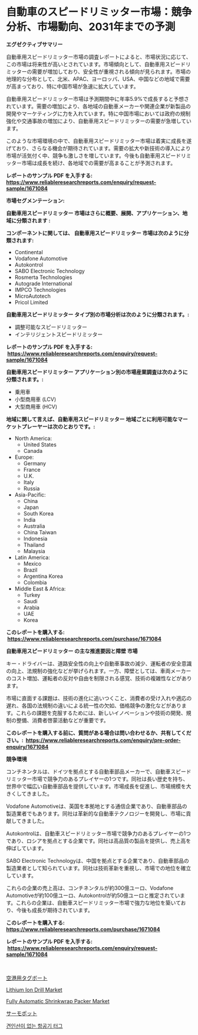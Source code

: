 <p><h1>自動車のスピードリミッター市場：競争分析、市場動向、2031年までの予測</h1></p><p><strong>エグゼクティブサマリー</strong></p>
<p><p>自動車用スピードリミッター市場の調査レポートによると、市場状況に応じて、この市場は将来性が高いとされています。市場傾向として、自動車用スピードリミッターの需要が増加しており、安全性が重視される傾向が見られます。市場の地理的な分布として、北米、APAC、ヨーロッパ、USA、中国などの地域で需要が高まっており、特に中国市場が急速に拡大しています。</p><p>自動車用スピードリミッター市場は予測期間中に年率5.9%で成長すると予想されています。需要の増加により、各地域の自動車メーカーや関連企業が新製品の開発やマーケティングに力を入れています。特に中国市場においては政府の規制強化や交通事故の増加により、自動車用スピードリミッターの需要が急増しています。</p><p>このような市場環境の中で、自動車用スピードリミッター市場は着実に成長を遂げており、さらなる機会が期待されています。需要の拡大や新技術の導入により市場が活気付く中、競争も激しさを増しています。今後も自動車用スピードリミッター市場は成長を続け、各地域での需要が高まることが予測されます。</p></p>
<p><strong>レポートのサンプル PDF を入手する: <a href="https://www.reliableresearchreports.com/enquiry/request-sample/1671084">https://www.reliableresearchreports.com/enquiry/request-sample/1671084</a></strong></p>
<p><strong>市場セグメンテーション:</strong></p>
<p><strong> 自動車用スピードリミッター 市場はさらに概要、展開、アプリケーション、地域に分類されます :</strong></p>
<p><strong>コンポーネントに関しては、 自動車用スピードリミッター 市場は次のように分類されます: &nbsp;</strong></p>
<p><ul><li>Continental</li><li>Vodafone Automotive</li><li>Autokontrol</li><li>SABO Electronic Technology</li><li>Rosmerta Technologies</li><li>Autograde International</li><li>IMPCO Technologies</li><li>MicroAutotech</li><li>Pricol Limited</li></ul></p>
<p><strong> 自動車用スピードリミッター タイプ別の市場分析は次のように分類されます。:</strong></p>
<p><ul><li>調整可能なスピードリミッター</li><li>インテリジェントスピードリミッター</li></ul></p>
<p><strong>レポートのサンプル PDF を入手する: &nbsp;<a href="https://www.reliableresearchreports.com/enquiry/request-sample/1671084">https://www.reliableresearchreports.com/enquiry/request-sample/1671084</a></strong></p>
<p><strong> 自動車用スピードリミッター アプリケーション別の市場産業調査は次のように分類されます。:</strong></p>
<p><ul><li>乗用車</li><li>小型商用車 (LCV)</li><li>大型商用車 (HCV)</li></ul></p>
<p><strong>地域に関して言えば、自動車用スピードリミッター 地域ごとに利用可能なマーケットプレーヤーは次のとおりです。:</strong></p>
<p><ul>
    <li>
        North America:
        <ul>
            <li>United States</li>
            <li>Canada</li>
        </ul>
    </li>
    <li>
        Europe:
        <ul>
            <li>Germany</li>
            <li>France</li>
            <li>U.K.</li>
            <li>Italy</li>
            <li>Russia</li>
        </ul>
    </li>
    <li>
        Asia-Pacific:
        <ul>
            <li>China</li>
            <li>Japan</li>
            <li>South Korea</li>
            <li>India</li>
            <li>Australia</li>
            <li>China Taiwan</li>
            <li>Indonesia</li>
            <li>Thailand</li>
            <li>Malaysia</li>
        </ul>
    </li>
    <li>
        Latin America:
        <ul>
            <li>Mexico</li>
            <li>Brazil</li>
            <li>Argentina Korea</li>
            <li>Colombia</li>
        </ul>
    </li>
    <li>
        Middle East & Africa:
        <ul>
            <li>Turkey</li>
            <li>Saudi</li>
            <li>Arabia</li>
            <li>UAE</li>
            <li>Korea</li>
        </ul>
    </li>
    </ul></p>
<p><strong>このレポートを購入する: &nbsp;<a href="https://www.reliableresearchreports.com/purchase/1671084">https://www.reliableresearchreports.com/purchase/1671084</a></strong></p>
<p><strong>自動車用スピードリミッター の主な推進要因と障壁 市場</strong></p>
<p><p>キー・ドライバーは、道路安全性の向上や自動車事故の減少、運転者の安全意識の向上、法規制の強化などが挙げられます。一方、障壁としては、車両メーカーのコスト増加、運転者の反対や自由を制限される感覚、技術の複雑性などがあります。</p><p>市場に直面する課題は、技術の進化に追いつくこと、消費者の受け入れや適応の遅れ、各国の法規制の違いによる統一性の欠如、価格競争の激化などがあります。これらの課題を克服するためには、新しいイノベーションや技術の開発、規制の整備、消費者啓蒙活動などが重要です。</p></p>
<p><strong>このレポートを購入する前に、質問がある場合は問い合わせるか、共有してください。:&nbsp; <a href="https://www.reliableresearchreports.com/enquiry/pre-order-enquiry/1671084">https://www.reliableresearchreports.com/enquiry/pre-order-enquiry/1671084</a></strong></p>
<p><strong>競争環境</strong></p>
<p><p>コンチネンタルは、ドイツを拠点とする自動車部品メーカーで、自動車スピードリミッター市場で競争力のあるプレイヤーの1つです。同社は長い歴史を持ち、世界中で幅広い自動車部品を提供しています。市場成長を促進し、市場規模を大きくしてきました。</p><p>Vodafone Automotiveは、英国を本拠地とする通信企業であり、自動車部品の製造業者でもあります。同社は革新的な自動車テクノロジーを開発し、市場に貢献してきました。</p><p>Autokontrolは、自動車スピードリミッター市場で競争力のあるプレイヤーの1つであり、ロシアを拠点とする企業です。同社は高品質の製品を提供し、売上高を伸ばしています。</p><p>SABO Electronic Technologyは、中国を拠点とする企業であり、自動車部品の製造業者として知られています。同社は技術革新を重視し、市場での地位を確立しています。</p><p>これらの企業の売上高は、コンチネンタルが約300億ユーロ、Vodafone Automotiveが約100億ユーロ、Autokontrolが約50億ユーロと推定されています。これらの企業は、自動車スピードリミッター市場で強力な地位を築いており、今後も成長が期待されています。</p></p>
<p><strong>このレポートを購入する: &nbsp; <a href="https://www.reliableresearchreports.com/purchase/1671084">https://www.reliableresearchreports.com/purchase/1671084</a></strong></p>
<p><strong>レポートのサンプル PDF を入手する: &nbsp;<a href="https://www.reliableresearchreports.com/enquiry/request-sample/1671084">https://www.reliableresearchreports.com/enquiry/request-sample/1671084</a></strong><strong></strong></p>
<p>&nbsp;</p>
<p><p><a href="https://github.com/mreklxf44233/Market-Research-Report-List-1/blob/main/5494949185513.md">空港用タグボート</a></p><p><a href="https://issuu.com/reportprime-2/docs/lithium-ion-drill-market-size-2030.pptx">Lithium Ion Drill Market</a></p><p><a href="https://github.com/CliffMedina6/Market-Research-Report-List-3/blob/main/fully-automatic-shrinkwrap-packer-market.md">Fully Automatic Shrinkwrap Packer Market</a></p><p><a href="https://medium.com/@jazminjones30/%E3%82%B5%E3%83%BC%E3%83%A2%E3%83%9D%E3%83%83%E3%83%88%E5%B8%82%E5%A0%B4-2031%E5%B9%B4%E3%81%BE%E3%81%A7%E3%81%AE%E3%83%88%E3%83%AC%E3%83%B3%E3%83%89-%E4%BA%88%E6%B8%AC-%E7%AB%B6%E4%BA%89%E5%88%86%E6%9E%90-8224a94ee97d">サーモポット</a></p><p><a href="https://github.com/vsr06p4p49/Market-Research-Report-List-1/blob/main/4561868185509.md">견인선이 없는 항공기 터그</a></p></p>